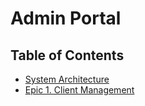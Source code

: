 # Admin Portal

## Table of Contents

- [System Architecture](/projects/brewsuite/admin-portal/architecture.md)
- [Epic 1. Client Management](/projects/brewsuite/admin-portal/client-management.md)